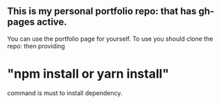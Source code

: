 ## This is my personal portfolio repo: that has gh-pages active.

You can use the portfolio page for yourself. To use you should clone the repo:
then providing 
# "npm install or yarn install" 
command is must to install dependency.
